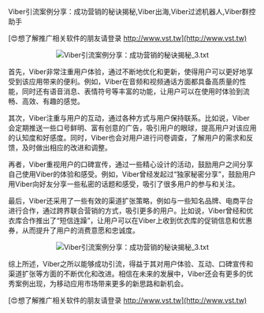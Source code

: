 Viber引流案例分享：成功营销的秘诀揭秘,Viber出海,Viber过滤机器人,Viber群控助手

[😍想了解推广相关软件的朋友请登录 http://www.vst.tw](http://www.vst.tw)

 <center><img src="https://vst.tw/MP4/tuiguang/png/2.png" alt="Viber引流案例分享：成功营销的秘诀揭秘_3.txt"></center>

首先，Viber非常注重用户体验，通过不断地优化和更新，使得用户可以更好地享受到该应用带来的便利。例如，Viber在音频和视频通话方面都具备高质量的性能，同时还有语音消息、表情符号等丰富的功能，让用户可以在使用时体验到流畅、高效、有趣的感觉。

其次，Viber注重与用户的互动，通过各种方式与用户保持联系。比如说，Viber会定期推送一些口号鲜明、富有创意的广告，吸引用户的眼球，提高用户对该应用的认知度和好感度。同时，Viber也会对用户进行问卷调查，了解用户的需求和反馈，及时做出相应的改进和调整。

再者，Viber重视用户的口碑宣传，通过一些精心设计的活动，鼓励用户之间分享自己使用Viber的体验和感受。例如，Viber曾经发起过“独家秘密分享”，鼓励用户用Viber向好友分享一些私密的话题和感受，吸引了很多用户的参与和关注。

最后，Viber还采用了一些有效的渠道扩张策略，例如与一些知名品牌、电商平台进行合作，通过跨界联合营销的方式，吸引更多的用户。比如说，Viber曾经和优衣库合作推出了“短信连躁”，让用户可以在Viber上收到优衣库的促销信息和优惠券，从而提升了用户的消费意愿和忠诚度。

 <center><img src="https://vst.tw/MP4/tuiguang/png/7.png" alt="Viber引流案例分享：成功营销的秘诀揭秘_3.txt"></center>

综上所述，Viber之所以能够成功引流，得益于其对用户体验、互动、口碑宣传和渠道扩张等方面的不断优化和改进。相信在未来的发展中，Viber还会有更多的优秀案例出现，为移动应用市场带来更多的新思路和新机会。

[😍想了解推广相关软件的朋友请登录 http://www.vst.tw](http://www.vst.tw)



